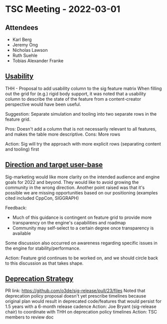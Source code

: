 # TSC Meeting - 2022-03-01

## Attendees

* Karl Berg
* Jeremy Ong
* Nicholas Lawson
* Ruth Suehle
* Tobias Alexander Franke

## [Usability](https://github.com/o3de/tsc/issues/19#issuecomment-1054526017)

THH - Proposal to add usability column to the sig feature matrix
  When filling out the grid for (e.g.) rigid body support, it was noted that a usability column to describe the state of the feature from a content-creator perspective would have been useful.

Suggestion: Separate simulation and tooling into two separate rows in the feature grid.

Pros: Doesn't add a column that is not necessarily relevant to all features, and makes the table more descriptive.
Cons: More rows

Action: Sig will try the approach with more explicit rows (separating content and tooling) first

## [Direction and target user-base](https://github.com/o3de/tsc/issues/19#issuecomment-1055605032)

Sig-marketing would like more clarity on the intended audience and engine goals for 2022 and beyond.
They would like to avoid growing the community in the wrong direction.
Another point raised was that it's possible we are missing opportunities based on our positioning (examples cited included CppCon, SIGGRAPH)

Feedback:

- Much of this guidance is contingent on feature grid to provide more transparency on the engine's capabilities and roadmap
- Community may self-select to a certain degree once transparency is available

Some discussion also occurred on awareness regarding specific issues in the engine for stability/performance.

Action: Feature grid continues to be worked on, and we should circle back to this discussion as that takes shape.

## [Deprecation Strategy](https://github.com/o3de/tsc/issues/19#issuecomment-1054526017)

PR link: https://github.com/o3de/sig-release/pull/23/files
Noted that deprecation policy proposal doesn't yet prescribe timelines because original plan would result in deprecated code/features that would persist for 1.5 years with a 6-month release cadence
Action: Joe Bryant (sig-release chair) to coordinate with THH on deprecation policy timelines
Action: TSC members to review doc
